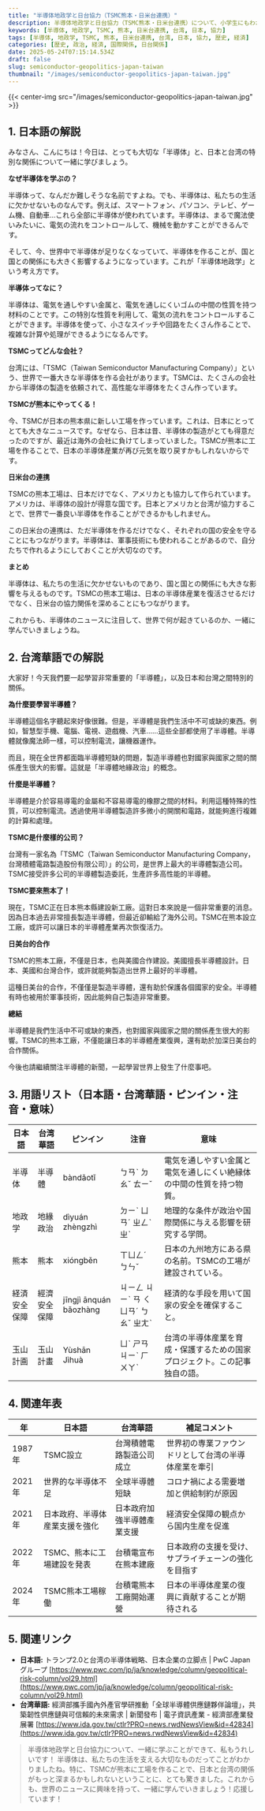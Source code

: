 ```yaml
---
title: "半導体地政学と日台協力（TSMC熊本・日米台連携）"
description: 半導体地政学と日台協力（TSMC熊本・日米台連携）について、小学生にもわかりやすく解説します。台湾華語訳、用語集、年表、関連リンク付き。
keywords: [半導体, 地政学, TSMC, 熊本, 日米台連携, 台湾, 日本, 協力]
tags: [半導体, 地政学, TSMC, 熊本, 日米台連携, 台湾, 日本, 協力, 歴史, 経済]
categories: [歴史, 政治, 経済, 国際関係, 日台関係]
date: 2025-05-24T07:15:14.534Z
draft: false
slug: semiconductor-geopolitics-japan-taiwan
thumbnail: "/images/semiconductor-geopolitics-japan-taiwan.jpg"
---
```


{{< center-img src="/images/semiconductor-geopolitics-japan-taiwan.jpg" >}}

## 1. 日本語の解説

みなさん、こんにちは！今日は、とっても大切な「半導体」と、日本と台湾の特別な関係について一緒に学びましょう。

**なぜ半導体を学ぶの？**

半導体って、なんだか難しそうな名前ですよね。でも、半導体は、私たちの生活に欠かせないものなんです。例えば、スマートフォン、パソコン、テレビ、ゲーム機、自動車…これら全部に半導体が使われています。半導体は、まるで魔法使いみたいに、電気の流れをコントロールして、機械を動かすことができるんです。

そして、今、世界中で半導体が足りなくなっていて、半導体を作ることが、国と国との関係にも大きく影響するようになっています。これが「半導体地政学」という考え方です。

**半導体ってなに？**

半導体は、電気を通しやすい金属と、電気を通しにくいゴムの中間の性質を持つ材料のことです。この特別な性質を利用して、電気の流れをコントロールすることができます。半導体を使って、小さなスイッチや回路をたくさん作ることで、複雑な計算や処理ができるようになるんです。

**TSMCってどんな会社？**

台湾には、「TSMC（Taiwan Semiconductor Manufacturing Company）」という、世界で一番大きな半導体を作る会社があります。TSMCは、たくさんの会社から半導体の製造を依頼されて、高性能な半導体をたくさん作っています。

**TSMCが熊本にやってくる！**

今、TSMCが日本の熊本県に新しい工場を作っています。これは、日本にとってとても大きなニュースです。なぜなら、日本は昔、半導体の製造がとても得意だったのですが、最近は海外の会社に負けてしまっていました。TSMCが熊本に工場を作ることで、日本の半導体産業が再び元気を取り戻すかもしれないからです。

**日米台の連携**

TSMCの熊本工場は、日本だけでなく、アメリカとも協力して作られています。アメリカは、半導体の設計が得意な国です。日本とアメリカと台湾が協力することで、世界で一番良い半導体を作ることができるかもしれません。

この日米台の連携は、ただ半導体を作るだけでなく、それぞれの国の安全を守ることにもつながります。半導体は、軍事技術にも使われることがあるので、自分たちで作れるようにしておくことが大切なのです。

**まとめ**

半導体は、私たちの生活に欠かせないものであり、国と国との関係にも大きな影響を与えるものです。TSMCの熊本工場は、日本の半導体産業を復活させるだけでなく、日米台の協力関係を深めることにもつながります。

これからも、半導体のニュースに注目して、世界で何が起きているのか、一緒に学んでいきましょうね。

## 2. 台湾華語での解説

大家好！今天我們要一起學習非常重要的「半導體」，以及日本和台灣之間特別的關係。

**為什麼要學習半導體？**

半導體這個名字聽起來好像很難。但是，半導體是我們生活中不可或缺的東西。例如，智慧型手機、電腦、電視、遊戲機、汽車……這些全部都使用了半導體。半導體就像魔法師一樣，可以控制電流，讓機器運作。

而且，現在全世界都面臨半導體短缺的問題，製造半導體也對國家與國家之間的關係產生很大的影響。這就是「半導體地緣政治」的概念。

**什麼是半導體？**

半導體是介於容易導電的金屬和不容易導電的橡膠之間的材料。利用這種特殊的性質，可以控制電流。透過使用半導體製造許多微小的開關和電路，就能夠進行複雜的計算和處理。

**TSMC是什麼樣的公司？**

台灣有一家名為「TSMC（Taiwan Semiconductor Manufacturing Company，台灣積體電路製造股份有限公司）」的公司，是世界上最大的半導體製造公司。TSMC接受許多公司的半導體製造委託，生產許多高性能的半導體。

**TSMC要來熊本了！**

現在，TSMC正在日本熊本縣建設新工廠。這對日本來說是一個非常重要的消息。因為日本過去非常擅長製造半導體，但最近卻輸給了海外公司。TSMC在熊本設立工廠，或許可以讓日本的半導體產業再次恢復活力。

**日美台的合作**

TSMC的熊本工廠，不僅是日本，也與美國合作建設。美國擅長半導體設計。日本、美國和台灣合作，或許就能夠製造出世界上最好的半導體。

這種日美台的合作，不僅僅是製造半導體，還有助於保護各個國家的安全。半導體有時也被用於軍事技術，因此能夠自己製造非常重要。

**總結**

半導體是我們生活中不可或缺的東西，也對國家與國家之間的關係產生很大的影響。TSMC的熊本工廠，不僅能讓日本的半導體產業復興，還有助於加深日美台的合作關係。

今後也請繼續關注半導體的新聞，一起學習世界上發生了什麼事吧。

## 3. 用語リスト（日本語・台湾華語・ピンイン・注音・意味）

| 日本語 | 台湾華語 | ピンイン | 注音 | 意味 |
|---|---|---|---|---|
| 半導体 | 半導體 | bàndǎotǐ | ㄅㄢˋ ㄉㄠˇ ㄊㄧˇ | 電気を通しやすい金属と電気を通しにくい絶縁体の中間の性質を持つ物質。 |
| 地政学 | 地緣政治 | dìyuán zhèngzhì | ㄉㄧˋ ㄩㄢˊ ㄓㄥˋ ㄓˋ | 地理的な条件が政治や国際関係に与える影響を研究する学問。 |
| 熊本 | 熊本 | xióngběn | ㄒㄩㄥˊ ㄅㄣˇ | 日本の九州地方にある県の名前。TSMCの工場が建設されている。 |
| 経済安全保障 | 經濟安全保障 | jīngjì ānquán bǎozhàng | ㄐㄧㄥ ㄐㄧˋ ㄢ ㄑㄩㄢˊ ㄅㄠˇ ㄓㄤˋ | 経済的な手段を用いて国家の安全を確保すること。 |
| 玉山計画 | 玉山計畫 | Yùshān Jìhuà | ㄩˋ ㄕㄢ ㄐㄧˋ ㄏㄨㄚˋ | 台湾の半導体産業を育成・保護するための国家プロジェクト。この記事独自の語。 |

## 4. 関連年表

| 年 | 日本語 | 台湾華語 | 補足コメント |
|---|---|---|---|
| 1987年 | TSMC設立 | 台灣積體電路製造公司成立 | 世界初の専業ファウンドリとして台湾の半導体産業を牽引 |
| 2021年 | 世界的な半導体不足 | 全球半導體短缺 | コロナ禍による需要増加と供給制約が原因 |
| 2021年 | 日本政府、半導体産業支援を強化 | 日本政府加強半導體產業支援 | 経済安全保障の観点から国内生産を促進 |
| 2022年 | TSMC、熊本に工場建設を発表 | 台積電宣布在熊本建廠 | 日本政府の支援を受け、サプライチェーンの強化を目指す |
| 2024年 | TSMC熊本工場稼働 | 台積電熊本工廠開始運營 | 日本の半導体産業の復興に貢献することが期待される |

## 5. 関連リンク

*   **日本語:** トランプ2.0と台湾の半導体戦略、日本企業の立脚点 | PwC Japanグループ [https://www.pwc.com/jp/ja/knowledge/column/geopolitical-risk-column/vol29.html](https://www.pwc.com/jp/ja/knowledge/column/geopolitical-risk-column/vol29.html)
*   **台湾華語:** 經濟部攜手國內外產官學研推動「全球半導體供應鏈夥伴論壇」，共築韌性供應鏈與可信賴的未來需求 | 新聞發布 | 電子資訊產業 - 經濟部產業發展署 [https://www.ida.gov.tw/ctlr?PRO=news.rwdNewsView&id=42834](https://www.ida.gov.tw/ctlr?PRO=news.rwdNewsView&id=42834)

> 半導体地政学と日台協力について、一緒に学ぶことができて、私もうれしいです！ 半導体は、私たちの生活を支える大切なものだってことがわかりましたね。特に、TSMCが熊本に工場を作ることで、日本と台湾の関係がもっと深まるかもしれないということに、とても驚きました。これからも、世界のニュースに興味を持って、一緒に学んでいきましょう！応援しています！
